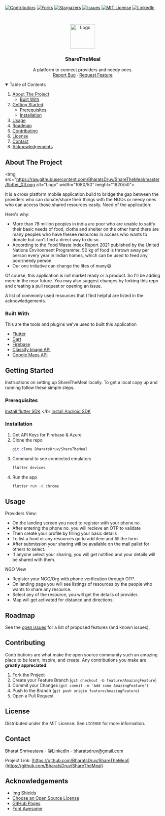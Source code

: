 

<!--
*** Thanks for checking out the ShareTheMeal. If you have a suggestion
*** that would make this better, please fork the repo and create a pull request
*** or simply open an issue with the tag "enhancement".
*** Thanks again! Now go create something AMAZING! :D
-->



<!-- PROJECT SHIELDS -->
<!--
*** I'm using markdown "reference style" links for readability.
*** Reference links are enclosed in brackets [ ] instead of parentheses ( ).
*** See the bottom of this document for the declaration of the reference variables
*** for contributors-url, forks-url, etc. This is an optional, concise syntax you may use.
*** https://www.markdownguide.org/basic-syntax/#reference-style-links
-->
[![Contributors][contributors-shield]][contributors-url]
[![Forks][forks-shield]][forks-url]
[![Stargazers][stars-shield]][stars-url]
[![Issues][issues-shield]][issues-url]
[![MIT License][license-shield]][license-url]
[![LinkedIn][linkedin-shield]][linkedin-url]



<!-- PROJECT LOGO -->
<br />
<p align="center">
  <a href="https://github.com/othneildrew/Best-README-Template">
    <img src="https://i.morioh.com/2020/02/28/1195ab76f0b1.jpg" alt="Logo" width="80" height="80">
  </a>

  <h3 align="center">ShareTheMeal</h3>

  <p align="center">
    A platform to connect providers and needy ones.
    <br />
    <a href="https://github.com/BharatsDruv/ShareTheMeal/issues">Report Bug</a>
    ·
    <a href="https://github.com/BharatsDruv/ShareTheMeal/issues">Request Feature</a>
  </p>
</p>



<!-- TABLE OF CONTENTS -->
<details open="open">
  <summary>Table of Contents</summary>
  <ol>
    <li>
      <a href="#about-the-project">About The Project</a>
      <ul>
        <li><a href="#built-with">Built With</a></li>
      </ul>
    </li>
    <li>
      <a href="#getting-started">Getting Started</a>
      <ul>
        <li><a href="#prerequisites">Prerequisites</a></li>
        <li><a href="#installation">Installation</a></li>
      </ul>
    </li>
    <li><a href="#usage">Usage</a></li>
    <li><a href="#roadmap">Roadmap</a></li>
    <li><a href="#contributing">Contributing</a></li>
    <li><a href="#license">License</a></li>
    <li><a href="#contact">Contact</a></li>
    <li><a href="#acknowledgements">Acknowledgements</a></li>
  </ol>
</details>



<!-- ABOUT THE PROJECT -->
## About The Project

 <img src="https://raw.githubusercontent.com/BharatsDruv/ShareTheMeal/master/flutter_03.png alt="Logo" width="1080/50" height="1920/50">

It is a cross platform mobile application build to bridge the gap between the providers who can donate/share their things with the NGOs or needy ones who can access those shared resources easily. 
Need of the application:

Here's why:
* More than 78 million peoples in india are poor who are unable to satify their basic needs of food, cloths and shelter on the other hand there are many peoples who have thesee resources in access who wants to donate but can't find a direct way to do so. 
* According to the Food Waste Index Report 2021 published by the United Nations Environment Programme, 50 kg of food is thrown away per person every year in Indian homes, which can be used to feed any poor/needy person.
* Our one initiative can change the lifes of many:smile:

Of course, this application is not market ready or a product. So I'll be adding more in the near future. You may also suggest changes by forking this repo and creating a pull request or opening an issue. 

A list of commonly used resources that I find helpful are listed in the acknowledgements.

### Built With

This are the tools and plugins we've used to built this application
* [Flutter](https://flutter.dev/)
* [Dart](https://dart.dev/)
* [Firebase](https://firebase.google.com/)
* [Classify Image API](https://docs.microsoft.com/en-us/rest/api/customvision/prediction/classify-image/classify-image)
* [Google Maps API](https://console.cloud.google.com/google/maps-apis/new?project=youtubeapp-279118)



<!-- GETTING STARTED -->
## Getting Started

Instructions on setting up ShareTheMeal locally.
To get a local copy up and running follow these simple steps.

### Prerequisites

[Install flutter SDK](https://docs.flutter.dev/get-started/install/windows)
  </br
[Install Android SDK](https://developer.android.com/studio)

### Installation

1. Get API Keys for Firebase & Azure 
2. Clone the repo
   ```sh
   git clone BharatsDruv/ShareTheMeal
   ```
3. Command to see connected emulators
   ```sh
   flutter devices
   ```
4. Run the app
   ```sh
   flutter run -d chrome
   ```



<!-- USAGE EXAMPLES -->
## Usage

Providers View:
- On the landing screen you need to register with your phone no. 
- After entering the phone no. you will recieve an OTP to validate 
- Then create your profile by filling your basic details
- To list a food or any resources go to add item and fill the form
- After submission your sharing will be available on the mail pallet for others to select.
- If anyone select your sharing, you will get notified and your details will be shared with them.

NGO View
- Register your NGO/Org with phone verification through OTP.
- On landing page you will see listings of resources by the people who wants to share any resource.
- Select any of the resource, you will get the details of provider.
- Map will get activated for distance and directions.



<!-- ROADMAP -->
## Roadmap

See the [open issues](https://github.com/othneildrew/Best-README-Template/issues) for a list of proposed features (and known issues).



<!-- CONTRIBUTING -->
## Contributing

Contributions are what make the open source community such an amazing place to be learn, inspire, and create. Any contributions you make are **greatly appreciated**.

1. Fork the Project
2. Create your Feature Branch (`git checkout -b feature/AmazingFeature`)
3. Commit your Changes (`git commit -m 'Add some AmazingFeature'`)
4. Push to the Branch (`git push origin feature/AmazingFeature`)
5. Open a Pull Request



<!-- LICENSE -->
## License

Distributed under the MIT License. See `LICENSE` for more information.



<!-- CONTACT -->
## Contact

Bharat Shrivastava - [@LinkedIn](https://www.linkedin.com/in/bharatshrivastava/) - bharatsdruv@gmail.com

Project Link: [https://github.com/BharatsDruv/ShareTheMeal](https://github.com/BharatsDruv/ShareTheMeal)



<!-- ACKNOWLEDGEMENTS -->
## Acknowledgements
* [Img Shields](https://shields.io)
* [Choose an Open Source License](https://choosealicense.com)
* [GitHub Pages](https://pages.github.com)
* [Font Awesome](https://fontawesome.com)





<!-- MARKDOWN LINKS & IMAGES -->
<!-- https://www.markdownguide.org/basic-syntax/#reference-style-links -->
[contributors-shield]: https://img.shields.io/github/contributors/BharatsDruv/ShareTheMeal.svg?style=for-the-badge
[contributors-url]: https://github.com/BharatsDruv/ShareTheMeal/graphs/contributors
[forks-shield]: https://img.shields.io/github/forks/BharatsDruv/ShareTheMeal.svg?style=for-the-badge
[forks-url]: hthttps://github.com/BharatsDruv/ShareTheMeal/network/members
[stars-shield]: https://img.shields.io/github/stars/BharatsDruv/ShareTheMeal.svg?style=for-the-badge
[stars-url]: https://github.com/BharatsDruv/ShareTheMeal/stargazers
[issues-shield]: https://img.shields.io/github/issues/BharatsDruv/ShareTheMeal.svg?style=for-the-badge
[issues-url]: https://github.com/BharatsDruv/ShareTheMeal/issues
[license-shield]: https://img.shields.io/github/license/BharatsDruv/ShareTheMeal.svg?style=for-the-badge
[license-url]: https://github.com/othneildrew/Best-README-Template/blob/master/LICENSE.txt
[linkedin-shield]: https://img.shields.io/badge/-LinkedIn-black.svg?style=for-the-badge&logo=linkedin&colorB=555
[linkedin-url]: https://www.linkedin.com/in/bharatshrivastava/
[product-screenshot]: flutter_03.png
